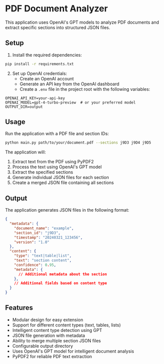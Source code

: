 # PDF Document Analyzer

This application uses OpenAI's GPT models to analyze PDF documents and extract specific sections into structured JSON files.

## Setup

1. Install the required dependencies:
```bash
pip install -r requirements.txt
```

2. Set up OpenAI credentials:
   - Create an OpenAI account
   - Generate an API key from the OpenAI dashboard
   - Create a `.env` file in the project root with the following variables:
```
OPENAI_API_KEY=your-api-key
OPENAI_MODEL=gpt-4-turbo-preview  # or your preferred model
OUTPUT_DIR=output
```

## Usage

Run the application with a PDF file and section IDs:

```bash
python main.py path/to/your/document.pdf --sections j9D3 j9D4 j9D5
```

The application will:
1. Extract text from the PDF using PyPDF2
2. Process the text using OpenAI's GPT model
3. Extract the specified sections
4. Generate individual JSON files for each section
5. Create a merged JSON file containing all sections

## Output

The application generates JSON files in the following format:

```json
{
  "metadata": {
    "document_name": "example",
    "section_id": "j9D3",
    "timestamp": "20240321_123456",
    "version": "1.0"
  },
  "content": {
    "type": "text|table|list",
    "text": "section content",
    "confidence": 0.95,
    "metadata": {
      // Additional metadata about the section
    },
    // Additional fields based on content type
  }
}
```

## Features

- Modular design for easy extension
- Support for different content types (text, tables, lists)
- Intelligent content type detection using GPT
- JSON file generation with metadata
- Ability to merge multiple section JSON files
- Configurable output directory
- Uses OpenAI's GPT model for intelligent document analysis
- PyPDF2 for reliable PDF text extraction 